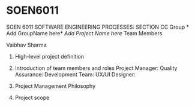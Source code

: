 # SOEN6011
SOEN 6011
SOFTWARE ENGINEERING PROCESSES: SECTION CC 
Group * Add GroupName here*
*Add Project Name here*
Team Members


Vaibhav Sharma


1. High-level project definition
2. Introduction of team members and roles
Project Manager:
Quality Assurance:
Development Team:
UX/UI Designer:

3. Project Management Philosophy
4.	Project scope
